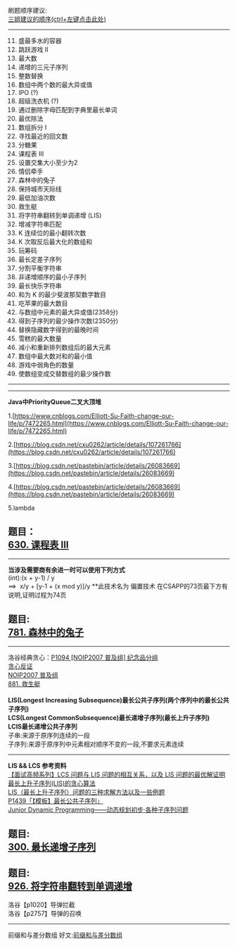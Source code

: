 刷题顺序建议:<br />
[三姐建议的顺序(ctrl+左键点击此处)](https://github.com/SharingSource/LogicStack-LeetCode/wiki/%E8%B4%AA%E5%BF%83%E7%AE%97%E6%B3%95)

----

11. 盛最多水的容器
45. 跳跃游戏 II
179. 最大数
334. 递增的三元子序列
397. 整数替换
421. 数组中两个数的最大异或值
502. IPO (?)
517. 超级洗衣机 (?)
524. 通过删除字母匹配到字典里最长单词
553. 最优除法
561. 数组拆分 I
564. 寻找最近的回文数
575. 分糖果
630. 课程表 III
757. 设置交集大小至少为2
765. 情侣牵手
781. 森林中的兔子
807. 保持城市天际线
871. 最低加油次数
881. 救生艇
926. 将字符串翻转到单调递增 (LIS)
942. 增减字符串匹配
995. K 连续位的最小翻转次数
1005. K 次取反后最大化的数组和
1217. 玩筹码
1218. 最长定差子序列
1221. 分割平衡字符串
1403. 非递增顺序的最小子序列
1405. 最长快乐字符串
1414. 和为 K 的最少斐波那契数字数目
1705. 吃苹果的最大数目
1707. 与数组中元素的最大异或值(2358分)
1713. 得到子序列的最少操作次数(2350分)
1736. 替换隐藏数字得到的最晚时间
1833. 雪糕的最大数量
1846. 减小和重新排列数组后的最大元素
1877. 数组中最大数对和的最小值
1996. 游戏中弱角色的数量
2170. 使数组变成交替数组的最少操作数

----

----

**Java中PriorityQueue二叉大顶堆**

1.[https://www.cnblogs.com/Elliott-Su-Faith-change-our-life/p/7472265.html](https://www.cnblogs.com/Elliott-Su-Faith-change-our-life/p/7472265.html)

2.[https://blog.csdn.net/cxu0262/article/details/107261766](https://blog.csdn.net/cxu0262/article/details/107261766)

3.[https://blog.csdn.net/pastebin/article/details/26083669](https://blog.csdn.net/pastebin/article/details/26083669)

4.[https://blog.csdn.net/pastebin/article/details/26083669](https://blog.csdn.net/pastebin/article/details/26083669)

5.lambda

<a name="oxEYK"></a>
## 题目：<br /> [630. 课程表 III](https://leetcode.cn/problems/course-schedule-iii/)

----

**当涉及需要商有余进一时可以使用下列方式**<br />(int):(x + y-1) / y<br />==>  x/y + [y-1 + (x mod y)]/y
**此技术名为 偏置技术 在CSAPP的73页最下方有说明,证明过程为74页

<a name="t3mMR"></a>
## 题目:<br /> [781. 森林中的兔子](https://leetcode.cn/problems/rabbits-in-forest/)

----

洛谷经典贪心：[P1094 [NOIP2007 普及组] 纪念品分组](https://www.luogu.com.cn/problem/P1094)<br />[贪心反证](https://www.luogu.com.cn/blog/heidoudou/solution-p1094)<br />[NOIP2007 普及组](https://www.actinoi.com/2019/07/22/noip2007%20%E6%99%AE%E5%8F%8A%E7%BB%84/)<br />[881. 救生艇](https://leetcode.cn/problems/boats-to-save-people/)<br />
<br />**LIS(Longest Increasing Subsequence)最长公共子序列(两个序列中的最长公共子序列)**<br />**LCS(Longest CommonSubsequence)最长递增子序列(最长上升子序列)**<br />**LCIS最长递增公共子序列**<br />子串:来源于原序列连续的一段<br />子序列:来源于原序列中元素相对顺序不变的一段,不要求元素连续<br />

----

**LIS && LCS 参考资料**<br />[【面试高频系列】LCS 问题与 LIS 问题的相互关系，以及 LIS 问题的最优解证明](https://mp.weixin.qq.com/s?__biz=MzU4NDE3MTEyMA==&mid=2247487814&idx=1&sn=e33023c2d474ff75af83eda1c4d01892)<br />[最长上升子序列(LIS)的贪心算法](https://blog.csdn.net/qq_39286580/article/details/113545867)<br />[LIS（最长上升子序列）问题的三种求解方法以及一些例题](https://blog.csdn.net/clevond/article/details/81254285)<br />[P1439「【模板】最长公共子序列」](https://cloud.tencent.com/developer/article/1958123?from=article.detail.1860963)<br />[Junior Dynamic Programming——动态规划初步·各种子序列问题](https://www.luogu.com.cn/blog/pks-LOVING/junior-dynamic-programming-dong-tai-gui-hua-chu-bu-ge-zhong-zi-xu-lie)

## 题目:<br /> [300. 最长递增子序列](https://leetcode.cn/problems/longest-increasing-subsequence/)
## 题目:<br /> [926. 将字符串翻转到单调递增](https://leetcode.cn/problems/flip-string-to-monotone-increasing/)

洛谷【p1020】导弹拦截 <br />
洛谷【p2757】导弹的召唤 <br />

----

前缀和与差分数组
好文:[前缀和与差分数组](https://blog.csdn.net/weixin_45629285/article/details/111146240?spm=1001.2101.3001.6661.1&utm_medium=distribute.pc_relevant_t0.none-task-blog-2%7Edefault%7ECTRLIST%7ERate-1-111146240-blog-107385862.pc_relevant_multi_platform_whitelistv4&depth_1-utm_source=distribute.pc_relevant_t0.none-task-blog-2%7Edefault%7ECTRLIST%7ERate-1-111146240-blog-107385862.pc_relevant_multi_platform_whitelistv4&utm_relevant_index=1)
